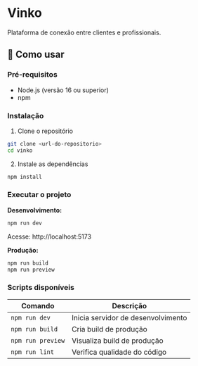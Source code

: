 # Vinko

Plataforma de conexão entre clientes e profissionais.

## 🚀 Como usar

### Pré-requisitos
- Node.js (versão 16 ou superior)
- npm

### Instalação

1. Clone o repositório
```bash
git clone <url-do-repositorio>
cd vinko
```

2. Instale as dependências
```bash
npm install
```

### Executar o projeto

**Desenvolvimento:**
```bash
npm run dev
```
Acesse: http://localhost:5173

**Produção:**
```bash
npm run build
npm run preview
```

### Scripts disponíveis

| Comando | Descrição |
|---------|-----------|
| `npm run dev` | Inicia servidor de desenvolvimento |
| `npm run build` | Cria build de produção |
| `npm run preview` | Visualiza build de produção |
| `npm run lint` | Verifica qualidade do código | 
